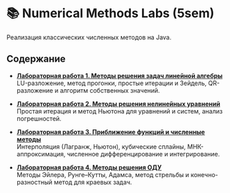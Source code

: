 # 📚 Numerical Methods Labs (5sem)

Реализация классических численных методов на Java.

## Содержание
- [**Лабораторная работа 1. Методы решения задач линейной алгебры**](./Lab1)  
  LU-разложение, метод прогонки, простые итерации и Зейдель, QR-разложение и алгоритм собственных значений.

- [**Лабораторная работа 2. Методы решения нелинейных уравнений**](./Lab2)  
  Простая итерация и метод Ньютона для уравнений и систем, анализ погрешностей.

- [**Лабораторная работа 3. Приближение функций и численные методы**](./Lab3)  
  Интерполяция (Лагранж, Ньютон), кубические сплайны, МНК-аппроксимация, численное дифференцирование и интегрирование.

- [**Лабораторная работа 4. Методы решения ОДУ**](./Lab4)  
  Методы Эйлера, Рунге–Кутты, Адамса, метод стрельбы и конечно-разностный метод для краевых задач.
